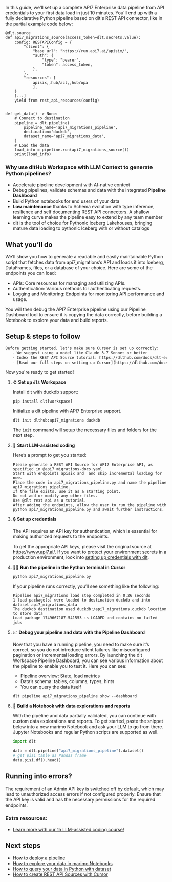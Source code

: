 In this guide, we'll set up a complete API7 Enterprise data pipeline from API credentials to your first data load in just 10 minutes. You'll end up with a fully declarative Python pipeline based on dlt's REST API connector, like in the partial example code below:

```python-outcome
@dlt.source
def api7_migrations_source(access_token=dlt.secrets.value):
    config: RESTAPIConfig = {
        "client": {
            "base_url": "https://run.api7.ai/apisix/",
            "auth": {
                "type": "bearer",
                "token": access_token,
            },
        },
        "resources": [
            apisix,,hub/acl,,hub/opa
            ],
    }
    [...]
    yield from rest_api_resources(config)


def get_data() -> None:
    # Connect to destination
    pipeline = dlt.pipeline(
        pipeline_name='api7_migrations_pipeline',
        destination='duckdb',
        dataset_name='api7_migrations_data', 
    )
    # Load the data
    load_info = pipeline.run(api7_migrations_source())
    print(load_info) 
```

### Why use dltHub Workspace with LLM Context to generate Python pipelines?

- Accelerate pipeline development with AI-native context
- Debug pipelines, validate schemas and data with the integrated **Pipeline Dashboard**
- Build Python notebooks for end users of your data
- **Low maintenance** thanks to Schema evolution with type inference, resilience and self documenting REST API connectors. A shallow learning curve makes the pipeline easy to extend by any team member
- dlt is the tool of choice for Pythonic Iceberg Lakehouses, bringing mature data loading to pythonic Iceberg with or without catalogs

## What you’ll do

We’ll show you how to generate a readable and easily maintainable Python script that fetches data from api7_migrations’s API and loads it into Iceberg, DataFrames, files, or a database of your choice. Here are some of the endpoints you can load:

- APIs: Core resources for managing and utilizing APIs.
- Authentication: Various methods for authenticating requests.
- Logging and Monitoring: Endpoints for monitoring API performance and usage.

You will then debug the API7 Enterprise pipeline using our Pipeline Dashboard tool to ensure it is copying the data correctly, before building a Notebook to explore your data and build reports.

## Setup & steps to follow

```default
Before getting started, let's make sure Cursor is set up correctly:
   - We suggest using a model like Claude 3.7 Sonnet or better
   - Index the REST API Source tutorial: https://dlthub.com/docs/dlt-ecosystem/verified-sources/rest_api/ and add it to context as **@dlt rest api**
   - [Read our full steps on setting up Cursor](https://dlthub.com/docs/dlt-ecosystem/llm-tooling/cursor-restapi#23-configuring-cursor-with-documentation)
```

Now you're ready to get started!

1. ⚙️ **Set up `dlt` Workspace**
    
    Install dlt with duckdb support:
    ```shell
    pip install dlt[workspace]
    ```

    Initialize a dlt pipeline with API7 Enterprise support.
    ```shell
    dlt init dlthub:api7_migrations duckdb
    ```

    The `init` command will setup the necessary files and folders for the next step.
    
2. 🤠 **Start LLM-assisted coding**
    
    Here’s a prompt to get you started:
    
    ```prompt
    Please generate a REST API Source for API7 Enterprise API, as specified in @api7_migrations-docs.yaml 
    Start with endpoints apisix and  and skip incremental loading for now. 
    Place the code in api7_migrations_pipeline.py and name the pipeline api7_migrations_pipeline. 
    If the file exists, use it as a starting point. 
    Do not add or modify any other files. 
    Use @dlt rest api as a tutorial. 
    After adding the endpoints, allow the user to run the pipeline with python api7_migrations_pipeline.py and await further instructions.
    ```

    
3. 🔒 **Set up credentials** 
    
    The API requires an API key for authentication, which is essential for making authorized requests to the endpoints.
    
    To get the appropriate API keys, please visit the original source at https://www.api7.ai/.
    If you want to protect your environment secrets in a production environment, look into [setting up credentials with dlt](https://dlthub.com/docs/walkthroughs/add_credentials).
    
4. 🏃‍♀️ **Run the pipeline in the Python terminal in Cursor**
    
    ```shell
    python api7_migrations_pipeline.py
    ```
    
    If your pipeline runs correctly, you’ll see something like the following:
    
    ```shell
    Pipeline api7_migrations load step completed in 0.26 seconds
    1 load package(s) were loaded to destination duckdb and into dataset api7_migrations_data
    The duckdb destination used duckdb:/api7_migrations.duckdb location to store data
    Load package 1749667187.541553 is LOADED and contains no failed jobs
    ```
    
5. 📈 **Debug your pipeline and data with the Pipeline Dashboard**

    Now that you have a running pipeline, you need to make sure it’s correct, so you do not introduce silent failures like misconfigured pagination or incremental loading errors. By launching the dlt Workspace Pipeline Dashboard, you can see various information about the pipeline to enable you to test it. Here you can see:
    - Pipeline overview: State, load metrics
    - Data’s schema: tables, columns, types, hints
    - You can query the data itself
    
    ```shell
    dlt pipeline api7_migrations_pipeline show --dashboard
    ```
    
6. 🐍 **Build a Notebook with data explorations and reports**

    With the pipeline and data partially validated, you can continue with custom data explorations and reports. To get started, paste the snippet below into a new marimo Notebook and ask your LLM to go from there. Jupyter Notebooks and regular Python scripts are supported as well.

    
    ```python
    import dlt

   data = dlt.pipeline("api7_migrations_pipeline").dataset()
   # get pisi table as Pandas frame
   data.pisi.df().head()
    ```

## Running into errors?

The requirement of an Admin API key is switched off by default, which may lead to unauthorized access errors if not configured properly. Ensure that the API key is valid and has the necessary permissions for the required endpoints.

### Extra resources:

- [Learn more with our 1h LLM-assisted coding course!](https://www.youtube.com/watch?v=GGid70rnJuM)

## Next steps

- [How to deploy a pipeline](https://dlthub.com/docs/walkthroughs/deploy-a-pipeline)
- [How to explore your data in marimo Notebooks](https://dlthub.com/docs/general-usage/dataset-access/marimo)
- [How to query your data in Python with dataset](https://dlthub.com/docs/general-usage/dataset-access/dataset)
- [How to create REST API Sources with Cursor](https://dlthub.com/docs/dlt-ecosystem/llm-tooling/cursor-restapi)